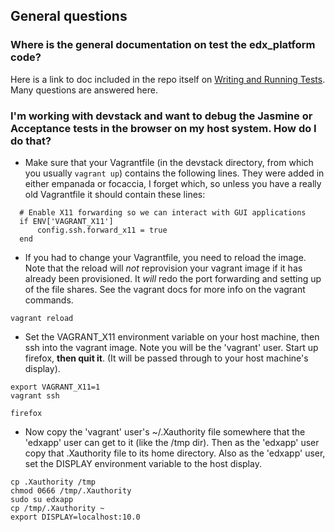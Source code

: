 ## General questions
### Where is the general documentation on test the edx_platform code?
Here is a link to doc included in the repo itself on [Writing and Running Tests](https://github.com/edx/edx-platform/blob/master/docs/en_us/internal/testing.md). Many questions are answered here.

### I'm working with devstack and want to debug the Jasmine or Acceptance tests in the browser on my host system. How do I do that?

* Make sure that your Vagrantfile (in the devstack directory, from which you usually `vagrant up`) contains the following lines. They were added in either empanada or focaccia, I forget which, so unless you have a really old Vagrantfile it should contain these lines:
```
  # Enable X11 forwarding so we can interact with GUI applications
  if ENV['VAGRANT_X11']
      config.ssh.forward_x11 = true
  end
```
* If you had to change your Vagrantfile, you need to reload the image. Note that the reload will *not* reprovision your vagrant image if it has already been provisioned. It *will* redo the port forwarding and setting up of the file shares. See the vagrant docs for more info on the vagrant commands.
```
vagrant reload
```
* Set the VAGRANT_X11 environment variable on your host machine, then ssh into the vagrant image. Note you will be the 'vagrant' user. Start up firefox, **then quit it**. (It will be passed through to your host machine's display).
```
export VAGRANT_X11=1
vagrant ssh

firefox
```
* Now copy the 'vagrant' user's ~/.Xauthority file somewhere that the 'edxapp' user can get to it (like the /tmp dir). Then as the 'edxapp' user copy that .Xauthority file to its home directory. Also as the 'edxapp' user, set the DISPLAY environment variable to the host display.
```
cp .Xauthority /tmp
chmod 0666 /tmp/.Xauthority 
sudo su edxapp
cp /tmp/.Xauthority ~
export DISPLAY=localhost:10.0
```